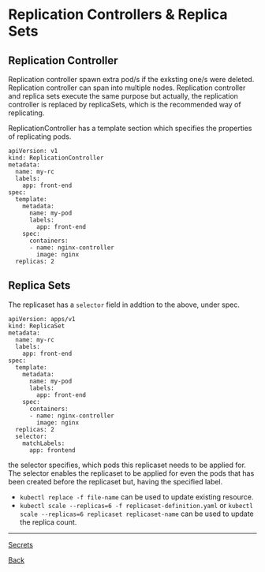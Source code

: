 # Replication Controllers & Replica Sets

## Replication Controller

Replication controller spawn extra pod/s if the exksting one/s were deleted. Replication controller can span into
multiple nodes. Replication controller and replica sets execute the same purpose but actually, the replication
controller is replaced by replicaSets, which is the recommended way of replicating.

ReplicationController has a template section which specifies the properties of replicating pods.

```
apiVersion: v1
kind: ReplicationController
metadata:
  name: my-rc
  labels:
    app: front-end
spec:
  template:
    metadata:
      name: my-pod
      labels: 
        app: front-end
    spec:
      containers:
      - name: nginx-controller
        image: nginx
  replicas: 2
```

## Replica Sets

The replicaset has a `selector` field in addtion to the above, under spec.

```
apiVersion: apps/v1
kind: ReplicaSet
metadata:
  name: my-rc
  labels:
    app: front-end
spec:
  template:
    metadata:
      name: my-pod
      labels: 
        app: front-end
    spec:
      containers:
      - name: nginx-controller
        image: nginx
  replicas: 2
  selector:
    matchLabels:
      app: frontend 
```

the selector specifies, which pods this replicaset needs to be applied for. The selector enables the replicaset to be
applied for even the pods that has been created before the replicaset but, having the specified label.

- `kubectl replace -f file-name` can be used to update existing resource.
- `kubectl scale --replicas=6 -f replicaset-definition.yaml` or `kubectl scale --replicas=6 replicaset replicaset-name`
  can be used to update the replica count.

---
[Secrets](secrets.md)

[Back](index.md)
